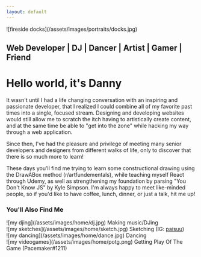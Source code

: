 ```yaml
---
layout: default
---
```


<div class="portrait" markdown="1">
  ![fireside docks](/assets/images/portraits/docks.jpg)
  <h2> Web Developer | DJ | Dancer | Artist | Gamer | Friend  </h2>
</div>

<div class="about-text">
  <h1>Hello world, it's Danny</h1>

  <!-- <p>
    I've spent a great portion of my life looking for a craft that would allow me to consistently create experiences for others to enjoy.
    This search led me to explore many different possibilities; I spent a good chunk of time looking to contribute to the world through the power of science,
    vying to become an environmental scientist that would analyze the air, water and soil, as well as come up with sustainable
    solutions with alternative energy.
  </p>

  <p>
     Along with that, I was also able to dive into the art of DJing. I started off by playing out at small events like house parties
     and public venues, which eventually opened up opportunies for me to perform at corporate events and weddings. At certain
     points in my life, I had entertained the idea of becoming a professional gamer, a photographer, a film-maker, a dancer, a chef, the list
     goes on!
  </p> -->

  <p>
    It wasn't until I had a life changing conversation with an inspiring and passionate developer, that I realized I could combine all of my favorite past times
    into a single, focused stream. Designing and developing websites would still allow me to scratch the itch having to artistically
    create content, and at the same time be able to "get into the zone" while hacking my way through a web application.
  </p>

  <p>
    Since then, I've had the pleasure and privilege of meeting many senior developers and designers from different walks of life, only to discover that there is so much more to learn!
  </p>

  <p>
    These days you'll find me trying to learn some constructional drawing using the DrawABox method (r/artfundementals), while teaching myself React through Udemy, as well as strengthening my foundation by parsing "You Don't Know JS" by Kyle Simpson. I'm always happy to meet like-minded people, so if you'd like to have coffee, lunch, dinner, or just a talk, hit me up!
  </p>
</div>

<div class="other">
  <h3>You'll Also Find Me</h3>
</div>

<div class="about-container">
  <div class="about-item" markdown="1">
   ![my djing](/assets/images/home/dj.jpg)
   Making music/DJing
  </div>
  <div class="about-item" markdown="1">
   ![my sketches](/assets/images/home/sketch.jpg)
   Sketching (IG: <a href="https://www.instagram.com/paisuu/" class="link">paisuu</a>)
  </div>  
  <div class="about-item" markdown="1">
   ![my dancing](/assets/images/home/dance.jpg)
   Dancing
  </div>
  <div class="about-item" markdown="1">
   ![my videogames](/assets/images/home/potg.png)
   Getting Play Of The Game (Pacemaker#1211)
  </div>
</div>
